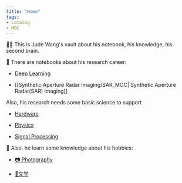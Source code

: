 ```yaml
---
title: "Home"
tags:
- catalog
- MOC
---
```


🕵️‍♂️ This is Jude Wang's vault about his notebook, his knowledge, his second brain. 

🚧 There are notebooks about his research career:

* [Deep Learning](Deep%20Learning%20And%20Machine%20Learning/Deep%20_Learning_MOC.md)

* [[Synthetic Aperture Radar Imaging/SAR_MOC| Synthetic Aperture Radar(SAR) Imaging]]

Also, his research needs some basic science to support

* [Hardware](Hardware/Hardware_MOC.md)

* [Physics](Physics/Physics_MOC.md)

* [Signal Processing](Signal%20Processing/Signal%20Processing_MOC.md)

🛶 Also, he learn some knowledge about his hobbies:

* [📷 Photography](Photography/Photography_MOC.md)

* [📮文学](文学/文学_MOC.md)

